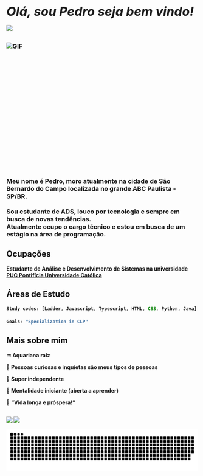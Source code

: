 ### ***<h1>Olá, sou Pedro seja bem vindo!*** <img src="https://media.giphy.com/media/hvRJCLFzcasrR4ia7z/giphy.gif" width="100px">
  
<img align="right" alt="GIF" src="https://github.com/abhisheknaiidu/abhisheknaiidu/blob/master/code.gif?raw=true" width="510" height="355" />
  
  <br /> 


 Meu nome é Pedro, moro atualmente na cidade de São Bernardo do Campo localizada no grande ABC Paulista - SP/BR.<br /> 
  <br /> 
 Sou estudante de ADS, louco por tecnologia e sempre em busca de novas tendências.<br> Atualmente ocupo o cargo técnico e estou em busca de um estágio na área de programação.
  
 <p>
    
  
  <h2>Ocupações</h2>
  
<b>Estudante de Análise e Desenvolvimento de Sistemas na universidade <a href="https://www.pucminas.br/PucVirtual/Paginas/default.aspx"> PUC Pontifícia Universidade Católica</a></br>
  
</em></p>


<h2>Áreas de Estudo</h2>
  
```javascript
Study codes: [Ladder, Javascript, Typescript, HTML, CSS, Python, Java]
  
Goals: "Specialization in CLP"
```
  
<h2>Mais sobre mim</h2>
  
  :aquarius: Aquariana raiz<p> :green_heart: Pessoas curiosas e inquietas são meus tipos de pessoas<p> :dizzy: Super independente<p> :apple: Mentalidade iniciante (**aberta a aprender**)<p> :vulcan_salute: “Vida longa e próspera!” 
  
  ##
  
  <div> 
  <a href="https://www.instagram.com/gouveia_ste/" target="_blank"><img src="https://img.shields.io/badge/-Instagram-%23E4405F?style=for-the-badge&logo=instagram&logoColor=white" target="_blank"></a>
  <a href="https://www.linkedin.com/in/pedro-alexandre-gomes-765415156" target="_blank"><img src="https://img.shields.io/badge/-LinkedIn-%230077B5?style=for-the-badge&logo=linkedin&logoColor=white" target="_blank"></a> 
 
 
</div>

![Snake animation](https://github.com/PedrogGomes/PedrogGomes/blob/output/github-contribution-grid-snake.svg)
  
